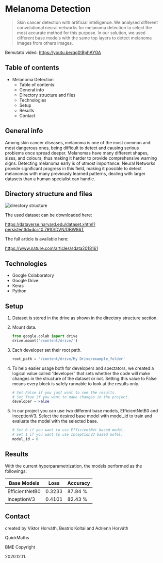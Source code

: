 # Melanoma Detection

> Skin cancer detection with artificial intelligence. We analysed different convolutional neural networks for melanoma detection to select the most accurate method for this purpose. In our solution, we used different base models with the same top layers to detect melanoma images from others images.

Bemutató videó: https://youtu.be/qg0tBphAYGA

## Table of contents

* Melanoma Detection
   * Table of contents
   * General info
   * Directory structure and files
   * Technologies
   * Setup
   * Results
   * Contact

## General info

Among skin cancer diseases, melanoma is one of the most common and most dangerous ones, being difficult to detect and causing serious problems once spread deeper. Melanomas have many different shapes, sizes, and colours, thus making it harder to provide comprehensive warning signs. Detecting melanoma early is of utmost importance. Neural Networks provide significant progress in this field, making it possible to detect melanomas with many previously learned patterns, dealing with larger datasets than a human specialist can handle.



## Directory structure and files


![directory structure](images/directorystructure.png)


The used dataset can be downloaded here:

https://dataverse.harvard.edu/dataset.xhtml?persistentId=doi:10.7910/DVN/DBW86T

The full article is available here:

https://www.nature.com/articles/sdata2018161



## Technologies

- Google Colaboratory
- Google Drive
- Keras
- Python



## Setup

1. Dataset is stored in the drive as shown in the directory structure section.

2. Mount data.

   ```python
   from google.colab import drive
   drive.mount('/content/drive/')
   ```

3. Each developer set their root path.

   ```python
   root_path = '/content/drive/My Drive/example_folder'
   ```

4. To help easier usage both for developers and spectators, we created a logical value called “developer” that sets whether the code will make changes in the structure of the dataset or not. Setting this value to False means every block is safely runnable to look at the results only.

   ```python
   # Set False if you just want to see the results.
   # Set True if you want to make changes in the project.
   developer = False
   ```

5. In our project you can use two different base models, EfficientNetB0 and InceptionV3. Select the desired base model with model_id to train and evaluate the model with the selected base.

   ```python
   # Set 0 if you want to use EfficientNet based model.
   # Set 1 if you want to use InceptionV3 based mofel.
   model_id = 0
   ```

   

## Results

With the current hyperparametrization, the models performed as the followings:

| Base Models    | Loss   | Accuracy |
| -------------- | ------ | -------- |
| EfficientNetB0 | 0.3233 | 87.84 %  |
| InceptionV3    | 0.4101 | 82.43 %  |



## Contact

created by Viktor Horváth, Beatrix Koltai and Adrienn Horváth

QuickMaths

BME Copyright

2020.12.11.
